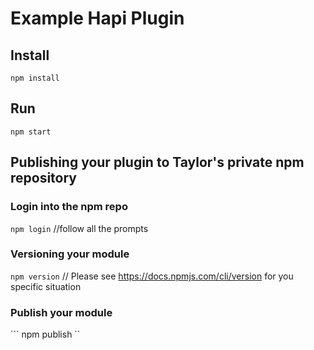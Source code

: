 # Example Hapi Plugin

## Install
```npm install ```

## Run
``` npm start ```

## Publishing your plugin to Taylor's private npm repository

### Login into the npm repo
``` npm login ``` //follow all the prompts 

### Versioning your module
``` npm version ``` // Please see https://docs.npmjs.com/cli/version for you specific situation

### Publish your module
``` npm publish ``


